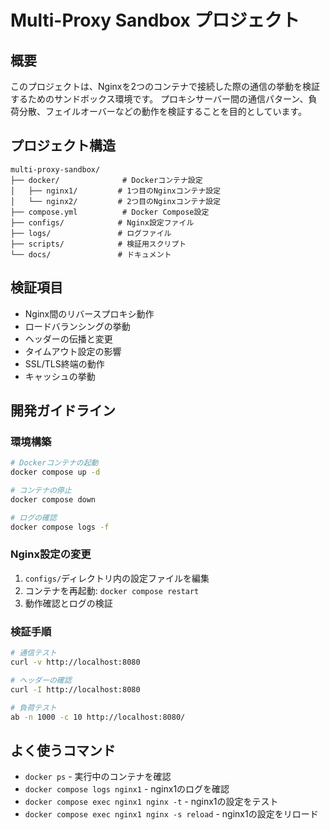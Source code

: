 # Multi-Proxy Sandbox プロジェクト

## 概要
このプロジェクトは、Nginxを2つのコンテナで接続した際の通信の挙動を検証するためのサンドボックス環境です。
プロキシサーバー間の通信パターン、負荷分散、フェイルオーバーなどの動作を検証することを目的としています。

## プロジェクト構造
```
multi-proxy-sandbox/
├── docker/              # Dockerコンテナ設定
│   ├── nginx1/         # 1つ目のNginxコンテナ設定
│   └── nginx2/         # 2つ目のNginxコンテナ設定
├── compose.yml          # Docker Compose設定
├── configs/            # Nginx設定ファイル
├── logs/               # ログファイル
├── scripts/            # 検証用スクリプト
└── docs/               # ドキュメント
```

## 検証項目
- Nginx間のリバースプロキシ動作
- ロードバランシングの挙動
- ヘッダーの伝播と変更
- タイムアウト設定の影響
- SSL/TLS終端の動作
- キャッシュの挙動

## 開発ガイドライン

### 環境構築
```bash
# Dockerコンテナの起動
docker compose up -d

# コンテナの停止
docker compose down

# ログの確認
docker compose logs -f
```

### Nginx設定の変更
1. `configs/`ディレクトリ内の設定ファイルを編集
2. コンテナを再起動: `docker compose restart`
3. 動作確認とログの検証

### 検証手順
```bash
# 通信テスト
curl -v http://localhost:8080

# ヘッダーの確認
curl -I http://localhost:8080

# 負荷テスト
ab -n 1000 -c 10 http://localhost:8080/
```

## よく使うコマンド
- `docker ps` - 実行中のコンテナを確認
- `docker compose logs nginx1` - nginx1のログを確認
- `docker compose exec nginx1 nginx -t` - nginx1の設定をテスト
- `docker compose exec nginx1 nginx -s reload` - nginx1の設定をリロード